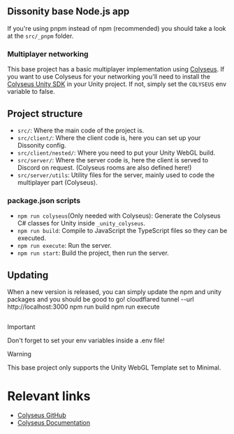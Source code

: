 ## Dissonity base Node.js app

If you're using pnpm instead of npm (recommended) you should take a look at the `src/_pnpm` folder.

### Multiplayer networking

This base project has a basic multiplayer implementation using [Colyseus](https://colyseus.io). If you want to use Colyseus for your networking you'll need to install the [Colyseus Unity SDK](https://docs.colyseus.io/getting-started/unity-sdk/) in your Unity project. If not, simply set the `COLYSEUS` env variable to false.

## Project structure

- `src/`: Where the main code of the project is.
- `src/client/`: Where the client code is, here you can set up your Dissonity config.
- `src/client/nested/`: Where you need to put your Unity WebGL build.
- `src/server/`: Where the server code is, here the client is served to Discord on request. (Colyseus rooms are also defined here!)
- `src/server/utils`: Utility files for the server, mainly used to code the multiplayer part (Colyseus).

### package.json scripts
- `npm run colyseus`(Only needed with Colyseus): Generate the Colyseus C# classes for Unity inside `_unity_colyseus`.
- `npm run build`: Compile to JavaScript the TypeScript files so they can be executed.
- `npm run execute`: Run the server.
- `npm run start`: Build the project, then run the server.

## Updating

When a new version is released, you can simply update the npm and unity packages and you should be good to go!
cloudflared tunnel --url http://localhost:3000
npm run build
npm run execute
## 

> [!IMPORTANT]  
> Don't forget to set your env variables inside a .env file!

> [!WARNING]  
> This base project only supports the Unity WebGL Template set to Minimal.

# Relevant links

- [Colyseus GitHub](https://github.com/colyseus/colyseus)
- [Colyseus Documentation](https://docs.colyseus.io)